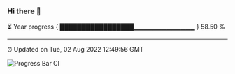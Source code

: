 ### Hi there 👋

⏳ Year progress { █████████████████▁▁▁▁▁▁▁▁▁▁▁▁▁ } 58.50 %

---

⏰ Updated on Tue, 02 Aug 2022 12:49:56 GMT

![Progress Bar CI](https://github.com/ZhaoGui/ZhaoGui/workflows/Progress%20Bar%20CI/badge.svg)
